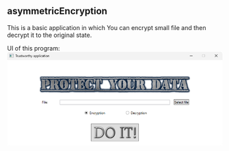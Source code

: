 ## asymmetricEncryption
This is a basic application in which You can encrypt small file and then decrypt it to the original state.

UI of this program:
![Application's window](/asymmetricEncryption/img/screen.png?raw=true "Application's window")
